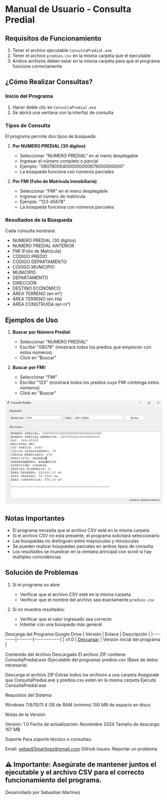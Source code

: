 # Manual de Usuario - Consulta Predial

## Requisitos de Funcionamiento
1. Tener el archivo ejecutable `ConsultaPredial.exe`
2. Tener el archivo `predios.csv` en la misma carpeta que el ejecutable
3. Ambos archivos deben estar en la misma carpeta para que el programa funcione correctamente

## ¿Cómo Realizar Consultas?

### Inicio del Programa
1. Hacer doble clic en `ConsultaPredial.exe`
2. Se abrirá una ventana con la interfaz de consulta

### Tipos de Consulta
El programa permite dos tipos de búsqueda:

1. **Por NUMERO PREDIAL (30 dígitos)**
   - Seleccionar "NUMERO PREDIAL" en el menú desplegable
   - Ingresar el número completo o parcial
   - Ejemplo: "080780004000000000679000000000"
   - La búsqueda funciona con números parciales

2. **Por FMI (Folio de Matrícula Inmobiliaria)**
   - Seleccionar "FMI" en el menú desplegable
   - Ingresar el número de matrícula
   - Ejemplo: "123-45678"
   - La búsqueda funciona con números parciales

### Resultados de la Búsqueda
Cada consulta mostrará:
- NUMERO PREDIAL (30 dígitos)
- NUMERO PREDIAL ANTERIOR
- FMI (Folio de Matrícula)
- CÓDIGO PREDIO
- CÓDIGO DEPARTAMENTO
- CÓDIGO MUNICIPIO
- MUNICIPIO
- DEPARTAMENTO
- DIRECCIÓN
- DESTINO ECONÓMICO
- ÁREA TERRENO (en m²)
- ÁREA TERRENO (en Ha)
- ÁREA CONSTRUIDA (en m²)

## Ejemplos de Uso

1. **Buscar por Número Predial:**
   - Seleccionar "NUMERO PREDIAL"
   - Escribir "08078" (mostrará todos los predios que empiecen con estos números)
   - Click en "Buscar"

2. **Buscar por FMI:**
   - Seleccionar "FMI"
   - Escribir "123" (mostrará todos los predios cuyo FMI contenga estos números)
   - Click en "Buscar"

![Interfaz de Consulta Predial](./consulta.jpg)

## Notas Importantes
- El programa necesita que el archivo CSV esté en la misma carpeta
- Si el archivo CSV no está presente, el programa solicitará seleccionarlo
- Las búsquedas no distinguen entre mayúsculas y minúsculas
- Se pueden realizar búsquedas parciales en ambos tipos de consulta
- Los resultados se muestran en la ventana principal con scroll si hay múltiples coincidencias

## Solución de Problemas
1. Si el programa no abre:
   - Verificar que el archivo CSV esté en la misma carpeta
   - Verificar que el nombre del archivo sea exactamente `predios.csv`

2. Si no muestra resultados:
   - Verificar que el valor ingresado sea correcto
   - Intentar con una búsqueda más general

Descarga del Programa
Google Drive
| Versión | Enlace | Descripción |
|---------|--------|-------------|
| v1.0 | [Descargar](https://drive.google.com/file/d/1TiKMjoCMk0ZebFzlDFOfQrjt6koT_9sD/view?usp=drive_link) | Versión inicial del programa |

Contenido del Archivo Descargado
El archivo ZIP contiene:
ConsultaPredial.exe (Ejecutable del programa)
predios.csv (Base de datos necesaria)

Descarga el archivo ZIP
Extrae todos los archivos a una carpeta
Asegúrate que ConsultaPredial.exe y predios.csv estén en la misma carpeta
Ejecuta ConsultaPredial.exe

Requisitos del Sistema

Windows 7/8/10/11
4 GB de RAM (mínimo)
100 MB de espacio en disco

Notas de la Versión

Versión: 1.0
Fecha de actualización: Noviembre 2024
Tamaño de descarga: 107 MB

Soporte
Para soporte técnico o consultas:

Email: sebas93martinez@gmail.com
GitHub Issues: Reportar un problema

⚠️ Importante: Asegúrate de mantener juntos el ejecutable y el archivo CSV para el correcto funcionamiento del programa.
---
Desarrollado por Sebastian Martinez

